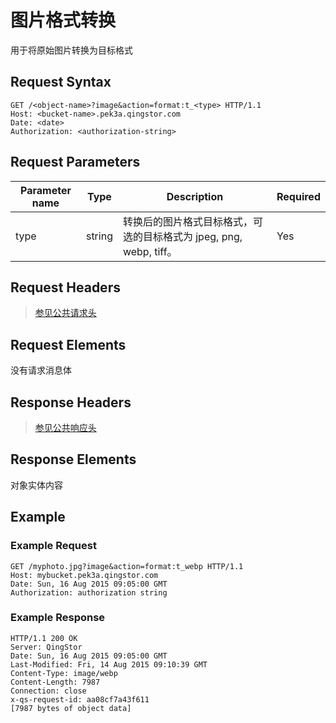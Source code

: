 ---
---

# 图片格式转换

用于将原始图片转换为目标格式

## Request Syntax

```http
GET /<object-name>?image&action=format:t_<type> HTTP/1.1
Host: <bucket-name>.pek3a.qingstor.com
Date: <date>
Authorization: <authorization-string>
```

## Request Parameters

| Parameter name | Type | Description | Required |
| - | - | - | - |
| type | string | 转换后的图片格式目标格式，可选的目标格式为 jpeg, png, webp, tiff。 | Yes |

## Request Headers

> [参见公共请求头](../common/common_header.html#请求头字段-request-header)

## Request Elements

没有请求消息体

## Response Headers

> [参见公共响应头](../common/common_header.html#响应头字段-request-header)

## Response Elements

对象实体内容

## Example

### Example Request

```http
GET /myphoto.jpg?image&action=format:t_webp HTTP/1.1
Host: mybucket.pek3a.qingstor.com
Date: Sun, 16 Aug 2015 09:05:00 GMT
Authorization: authorization string
```

### Example Response

```http
HTTP/1.1 200 OK
Server: QingStor
Date: Sun, 16 Aug 2015 09:05:00 GMT
Last-Modified: Fri, 14 Aug 2015 09:10:39 GMT
Content-Type: image/webp
Content-Length: 7987
Connection: close
x-qs-request-id: aa08cf7a43f611
[7987 bytes of object data]
```

